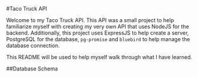 #Taco Truck API

Welcome to my Taco Truck API. This API was a small project to help familiarize myself with creating my very own API that uses NodeJS for the backend. Additionally, this project uses ExpressJS to help create a server, PostgreSQL for the database, `pg-promise` and `bluebird` to help manage the database connection.

This README will be used to help myself walk through what I have learned.

##Database Schema
